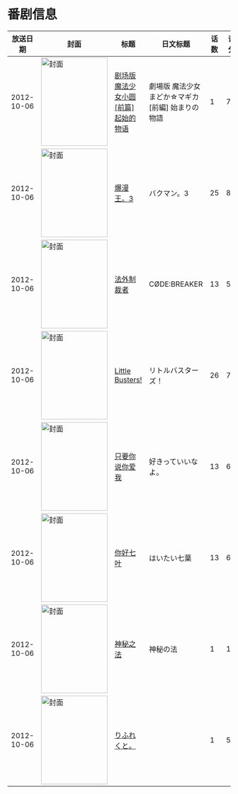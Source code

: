 # 番剧信息

|放送日期|封面|标题|日文标题|话数|评分|评分人数|
|---|---|---|---|---|---|---|
|2012-10-06|<img src="https://lain.bgm.tv/pic/cover/c/fa/1d/25833_kZIjD.jpg" alt="封面" style="width:150px;height:200px;object-fit:cover;">|[剧场版 魔法少女小圆 [前篇] 起始的物语](https://bangumi.tv/subject/25833)|劇場版 魔法少女まどか☆マギカ [前編] 始まりの物語|1|7.9|4781人评分|
|2012-10-06|<img src="https://lain.bgm.tv/pic/cover/c/eb/09/33352_J6F40.jpg" alt="封面" style="width:150px;height:200px;object-fit:cover;">|[爆漫王。3](https://bangumi.tv/subject/33352)|バクマン。3|25|8.3|4504人评分|
|2012-10-06|<img src="https://lain.bgm.tv/pic/cover/c/f0/60/37946_73mNQ.jpg" alt="封面" style="width:150px;height:200px;object-fit:cover;">|[法外制裁者](https://bangumi.tv/subject/37946)|CØDE:BREAKER|13|5.5|1055人评分|
|2012-10-06|<img src="https://lain.bgm.tv/pic/cover/c/46/ea/38040_KFMP9.jpg" alt="封面" style="width:150px;height:200px;object-fit:cover;">|[Little Busters!](https://bangumi.tv/subject/38040)|リトルバスターズ！|26|7.1|4903人评分|
|2012-10-06|<img src="https://lain.bgm.tv/pic/cover/c/10/4a/40651_4F4gX.jpg" alt="封面" style="width:150px;height:200px;object-fit:cover;">|[只要你说你爱我](https://bangumi.tv/subject/40651)|好きっていいなよ。|13|6.0|1348人评分|
|2012-10-06|<img src="https://lain.bgm.tv/pic/cover/c/cf/91/47170_Z6N6o.jpg" alt="封面" style="width:150px;height:200px;object-fit:cover;">|[你好七叶](https://bangumi.tv/subject/47170)|はいたい七葉|13|6.5|346人评分|
|2012-10-06|<img src="https://lain.bgm.tv/pic/cover/c/d8/10/50512_mDjP5.jpg" alt="封面" style="width:150px;height:200px;object-fit:cover;">|[神秘之法](https://bangumi.tv/subject/50512)|神秘の法|1|1.8|156人评分|
|2012-10-06|<img src="https://bangumi.tv/img/no_icon_subject.png" alt="封面" style="width:150px;height:200px;object-fit:cover;">|[りふれくと。](https://bangumi.tv/subject/145834)||1|5.8|27人评分|
